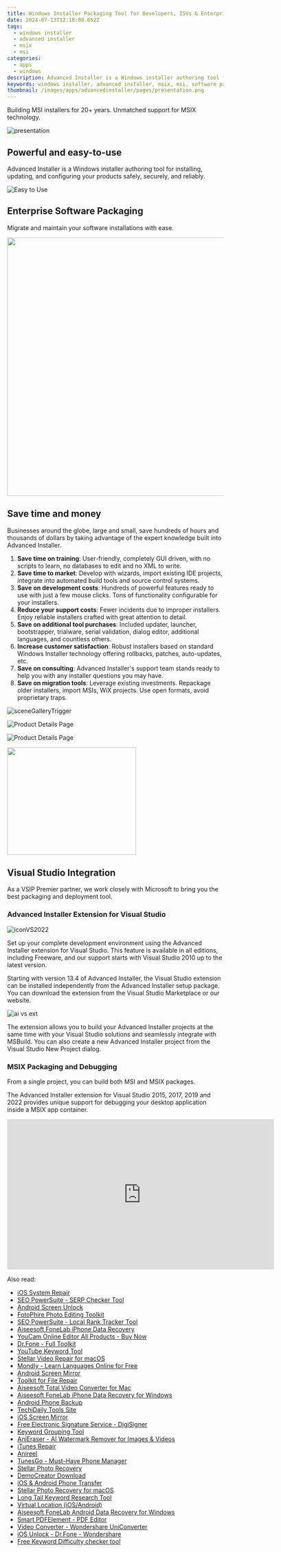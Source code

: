 ```yaml
---
title: Windows Installer Packaging Tool for Developers, ISVs & Enterprises - Advanced Installer
date: 2024-07-13T12:18:08.652Z
tags: 
  - windows installer
  - advanced installer
  - msix
  - msi
categories: 
  - apps
  - windows
description: Advanced Installer is a Windows installer authoring tool for installing, updating, and configuring your products safely, securely, and reliably. Businesses around the globe, large and small, save hundreds of hours and thousands of dollars by taking advantage of the expert knowledge built into Advanced Installer.
keywords: windows installer, advanced installer, msix, msi, software packaging, enterprise software packaging, visual studio integration, msix packaging, msix debugging
thumbnail: /images/apps/advancedinstaller/pages/presentation.png
---
```


Building MSI installers for 20+ years. Unmatched support for MSIX technology.

![presentation](/images/apps/advancedinstaller/pages/presentation.png)

## Powerful and easy-to-use

Advanced Installer is a Windows installer authoring tool for installing, updating, and configuring your products safely, securely, and reliably.

![Easy to Use](/images/apps/advancedinstaller/pages/easy-to-use.png)

## Enterprise Software Packaging

Migrate and maintain your software installations with ease.

<!-- affiliate ads begin -->
<a href="https://appsumo.8odi.net/c/5597632/2087394/7443" target="_top" id="2087394"><img src="//a.impactradius-go.com/display-ad/7443-2087394" border="0" alt="" width="1200" height="600"/></a><img height="0" width="0" src="https://appsumo.8odi.net/i/5597632/2087394/7443" style="position:absolute;visibility:hidden;" border="0" />
<!-- affiliate ads end -->
## Save time and money

Businesses around the globe, large and small, save hundreds of hours and thousands of dollars by taking advantage of the expert knowledge built into Advanced Installer.

1. **Save time on training**: User-friendly, completely GUI driven, with no scripts to learn, no databases to edit and no XML to write.
2. **Save time to market**: Develop with wizards, import existing IDE projects, integrate into automated build tools and source control systems.
3. **Save on development costs**: Hundreds of powerful features ready to use with just a few mouse clicks. Tons of functionality configurable for your installers.
4. **Reduce your support costs**: Fewer incidents due to improper installers. Enjoy reliable installers crafted with great attention to detail.
5. **Save on additional tool purchases**: Included updater, launcher, bootstrapper, trialware, serial validation, dialog editor, additional languages, and countless others.
6. **Increase customer satisfaction**: Robust installers based on standard Windows Installer technology offering rollbacks, patches, auto-updates, etc.
7. **Save on consulting**: Advanced Installer's support team stands ready to help you with any installer questions you may have.
8. **Save on migration tools**: Leverage existing investments. Repackage older installers, import MSIs, WiX projects. Use open formats, avoid proprietary traps.

![sceneGalleryTrigger](/images/apps/advancedinstaller/pages/sceneGalleryTrigger.png)

![Product Details Page](/images/apps/advancedinstaller/pages/product-details-page.png)

![Product Details Page](/images/apps/advancedinstaller/pages/msix-build-page.png)

<!-- affiliate ads begin -->
<a href="https://modlily.sjv.io/c/5597632/2072819/17059" target="_top" id="2072819"><img src="//a.impactradius-go.com/display-ad/17059-2072819" border="0" alt="" width="300" height="250"/></a><img height="0" width="0" src="https://imp.pxf.io/i/5597632/2072819/17059" style="position:absolute;visibility:hidden;" border="0" />
<!-- affiliate ads end -->
## Visual Studio Integration

As a VSIP Premier partner, we work closely with Microsoft to bring you the best packaging and deployment tool.

### Advanced Installer Extension for Visual Studio

![iconVS2022](/images/apps/advancedinstaller/pages/iconVS2022.svg)

Set up your complete development environment using the Advanced Installer extension for Visual Studio. This feature is available in all editions, including Freeware, and our support starts with Visual Studio 2010 up to the latest version.

Starting with version 13.4 of Advanced Installer, the Visual Studio extension can be installed independently from the Advanced Installer setup package. You can download the extension from the Visual Studio Marketplace or our website.

![ai vs ext](/images/apps/advancedinstaller/pages/ai-vs-ext.png)

The extension allows you to build your Advanced Installer projects at the same time with your Visual Studio solutions and seamlessly integrate with MSBuild. You can also create a new Advanced Installer project from the Visual Studio New Project dialog.

### MSIX Packaging and Debugging

From a single project, you can build both MSI and MSIX packages.

The Advanced Installer extension for Visual Studio 2015, 2017, 2019 and 2022 provides unique support for debugging your desktop application inside a MSIX app container.

<iframe width="621" height="349" src="https://www.youtube.com/embed/4PhJ1r-kfT0" title="Debug your desktop application inside an MSIX container" frameborder="0" allow="accelerometer; autoplay; clipboard-write; encrypted-media; gyroscope; picture-in-picture; web-share" allowfullscreen></iframe>





<ins class="adsbygoogle"
    style="display:block"
    data-ad-format="autorelaxed"
    data-ad-client="ca-pub-7571918770474297"
    data-ad-slot="1223367746"></ins>



<span class="atpl-alsoreadstyle">Also read:</span>
<div><ul>
<li><a href="https://tools.techidaily.com/wondershare/drfone/ios-system-repair/"><u>iOS System Repair</u></a></li>
<li><a href="https://tools.techidaily.com/link-assistant-rank-tracker-serp-analysis/"><u>SEO PowerSuite - SERP Checker Tool</u></a></li>
<li><a href="https://tools.techidaily.com/wondershare/drfone/unlock-android-screen/"><u>Android Screen Unlock</u></a></li>
<li><a href="https://tools.techidaily.com/wondershare/photo/download/"><u>FotoPhire Photo Editing Toolkit</u></a></li>
<li><a href="https://tools.techidaily.com/link-assistant-rank-tracker-local-rankings/"><u>SEO PowerSuite - Local Rank Tracker Tool</u></a></li>
<li><a href="https://tools.techidaily.com/aiseesoft-iphone-data-recovery/"><u>Aiseesoft FoneLab iPhone Data Recovery</u></a></li>
<li><a href="https://tools.techidaily.com/youcam-online-editor/buy-now/"><u>YouCam Online Editor All Products - Buy Now</u></a></li>
<li><a href="https://tools.techidaily.com/wondershare/drfone/drfone-toolkit/"><u>Dr.Fone - Full Toolkit</u></a></li>
<li><a href="https://tools.techidaily.com/link-assistant/keyword-research/youtube-keyword-tool/"><u>YouTube Keyword Tool</u></a></li>
<li><a href="https://tools.techidaily.com/stellar-video-repair-for-mac/"><u>Stellar Video Repair for macOS</u></a></li>
<li><a href="https://tools.techidaily.com/mondly/download/"><u>Mondly - Learn Languages Online for Free</u></a></li>
<li><a href="https://tools.techidaily.com/wondershare/drfone/android-screen-mirror/"><u>Android Screen Mirror</u></a></li>
<li><a href="https://tools.techidaily.com/stellardata-recovery/file-repair-toolkit/"><u>Toolkit for File Repair</u></a></li>
<li><a href="https://tools.techidaily.com/aiseesoft-total-video-converter-for-mac/"><u>Aiseesoft Total Video Converter for Mac</u></a></li>
<li><a href="https://tools.techidaily.com/aiseesoft-iphone-data-recovery-for-win/"><u>Aiseesoft FoneLab iPhone Data Recovery for Windows</u></a></li>
<li><a href="https://tools.techidaily.com/wondershare/drfone/android-backup-and-restore/"><u>Android Phone Backup</u></a></li>
<li><a href="https://tools.techidaily.com/hello-world/"><u>TechiDaily Tools Site</u></a></li>
<li><a href="https://tools.techidaily.com/wondershare/drfone/ios-screen-mirror/"><u>iOS Screen Mirror</u></a></li>
<li><a href="https://tools.techidaily.com/digisigner/"><u>Free Electronic Signature Service - DigiSigner</u></a></li>
<li><a href="https://tools.techidaily.com/link-assistant/keyword-research/keyword-grouper/"><u>Keyword Grouping Tool</u></a></li>
<li><a href="https://tools.techidaily.com/wondershare/anieraser/download/"><u>AniEraser - AI Watermark Remover for Images & Videos</u></a></li>
<li><a href="https://tools.techidaily.com/wondershare/drfone/itunes-repair/"><u>iTunes Repair</u></a></li>
<li><a href="https://tools.techidaily.com/wondershare/anireel/download/"><u>Anireel</u></a></li>
<li><a href="https://tools.techidaily.com/wondershare/tunesgo/download/"><u>TunesGo - Must-Have Phone Manager</u></a></li>
<li><a href="https://tools.techidaily.com/stellar-photo-recovery/"><u>Stellar Photo Recovery</u></a></li>
<li><a href="https://tools.techidaily.com/wondershare/democreator/download/"><u>DemoCreator Download</u></a></li>
<li><a href="https://tools.techidaily.com/wondershare/drfone/phone-switch/"><u>iOS & Android Phone Transfer</u></a></li>
<li><a href="https://tools.techidaily.com/stellar-photo-recovery-for-mac/"><u>Stellar Photo Recovery for macOS</u></a></li>
<li><a href="https://tools.techidaily.com/link-assistant/keyword-research/long-tail-keyword-research-tool/"><u>Long Tail Keyword Research Tool</u></a></li>
<li><a href="https://tools.techidaily.com/wondershare/drfone/virtual-location-changer/"><u>Virtual Location (iOS/Android)</u></a></li>
<li><a href="https://tools.techidaily.com/aiseesoft-android-data-recovery-for-win/"><u>Aiseesoft FoneLab Android Data Recovery for Windows</u></a></li>
<li><a href="https://tools.techidaily.com/wondershare/pdf/download/"><u>Smart PDFElement - PDF Editor</u></a></li>
<li><a href="https://tools.techidaily.com/wondershare/videoconverter/download/"><u>Video Converter - Wondershare UniConverter</u></a></li>
<li><a href="https://tools.techidaily.com/ios-unlock-dr-fone-wondershare/"><u>iOS Unlock - Dr.Fone - Wondershare</u></a></li>
<li><a href="https://tools.techidaily.com/link-assistant/keyword-research/keyword-difficulty-tool/"><u>Free Keyword Difficulty checker tool</u></a></li>
</ul></div>
